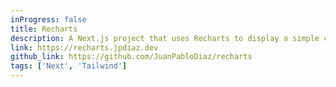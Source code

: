 ```yaml
---
inProgress: false
title: Recharts
description: A Next.js project that uses Recharts to display a simple chart with random data.
link: https://recharts.jpdiaz.dev
github_link: https://github.com/JuanPabloDiaz/recharts
tags: ['Next', 'Tailwind']
---
```

